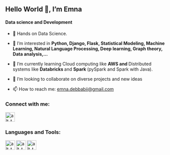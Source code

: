## Hello World 👋, I’m Emna

#### Data science and Development 

- 👋 Hands on Data Science. 

- 👀 I’m interested in <b> Python, Django, Flask, Statistical Modeling, Machine Learning, Natural Language Processing, Deep learning, Graph theory, Data analysis,...</b>

- 🌱 I’m currently learning Cloud computing like <b> AWS and </b> Distributed systems like <b> Databricks </b> and <b> Spark </b> (pySpark and Spark with Java).

- 💞️ I’m looking to collaborate on diverse projects and new ideas

- 📫 How to reach me: <a href = "mailto: emna.debbabii@gmail.com">emna.debbabii@gmail.com</a>

### Connect with me:
[<img alt="alt_text" width="30px" src="https://img.freepik.com/free-icon/linkedin_318-183415.jpg?w=2000" />](https://www.linkedin.com/in/debbabi-emna-/)

### Languages and Tools:
[<img alt="alt_text" width="30px" src="https://cdn.worldvectorlogo.com/logos/django.svg" />](https://www.djangoproject.com/)
[<img alt="alt_text" width="30px" src="https://www.pngfind.com/pngs/m/62-626422_python-logo-clipart-drawing-flask-hd-png-download.png" />](https://flask.palletsprojects.com/en/2.2.x/)
[<img alt="alt_text" width="30px" src="https://banner2.cleanpng.com/20180415/viq/kisspng-google-cloud-platform-cloud-computing-amazon-web-s-cloud-computing-5ad2ea7501f2e9.621434391523772021008.jpg" />](https://www.docker.com/)



